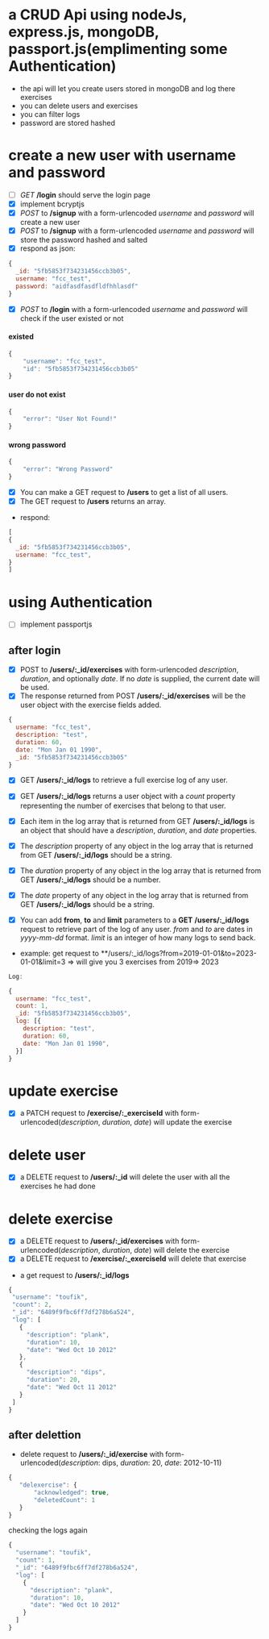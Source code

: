 # a CRUD Api using nodeJs, express.js, mongoDB, passport.js(emplimenting some Authentication)
- the api will let you create users stored in mongoDB and log there exercises
- you can delete users and exercises 
- you can filter logs 
- password are stored hashed 

# create a new user with username and password  
- [ ] *GET* **/login** should serve the login page
- [x] implement bcryptjs
- [x] *POST* to **/signup** with a form-urlencoded  *username* and *password* will create a new user 
- [x] *POST* to **/signup** with a form-urlencoded  *username* and *password* will store the password hashed and salted
- [x]  respond as json:

```javascript
{
  _id: "5fb5853f734231456ccb3b05",
  username: "fcc_test",
  password: "aidfasdfasdfldfhhlasdf"
}
```
- [x] *POST* to **/login** with a form-urlencoded  *username* and *password* will check if the user existed or not 
#### existed 
```javascript
{
    "username": "fcc_test",
    "id": "5fb5853f734231456ccb3b05"
}

```
#### user do not exist
```javascript
{
    "error": "User Not Found!"
}
```
#### wrong password
```javascript
{
    "error": "Wrong Password"
}
```

- [x]  You can make a GET request to **/users** to get a list of all users.
- [x]  The GET request to **/users** returns an array.
- respond:
```javascript
[
{
  _id: "5fb5853f734231456ccb3b05",
  username: "fcc_test",
}
]
```
# using Authentication 
- [ ] implement passportjs 

## after login
- [x] POST to **/users/:_id/exercises** with form-urlencoded *description*, *duration*, and optionally *date*. If no *date* is supplied, the current date will be used.
- [x] The response returned from POST **/users/:_id/exercises** will be the user object with the exercise fields added.
```javascript
{
  username: "fcc_test",
  description: "test",
  duration: 60,
  date: "Mon Jan 01 1990",
  _id: "5fb5853f734231456ccb3b05"
}
```
- [x] GET **/users/:_id/logs** to retrieve a full exercise log of any user.
- [x] GET **/users/:_id/logs** returns a user object with a *count* property representing the number of exercises that belong to that user.
- [x] Each item in the log array that is returned from GET **/users/:_id/logs** is an object that should have a *description*, *duration*, and *date* properties.

- [x] The *description* property of any object in the log array that is returned from GET **/users/:_id/logs** should be a string.
- [x] The *duration* property of any object in the log array that is returned from GET **/users/:_id/logs** should be a number.
- [x] The *date* property of any object in the log array that is returned from GET **/users/:_id/logs** should be a string.
- [x] You can add **from**, **to** and **limit** parameters to a **GET** **/users/:_id/logs** request to retrieve part of the log of any user. *from* and *to* are dates in *yyyy-mm-dd* format. *limit* is an integer of how many logs to send back.
- example: get request to **/users/:_id/logs?from=2019-01-01&to=2023-01-01&limit=3 => will give you 3 exercises from 2019=> 2023

```javascript
Log:

{
  username: "fcc_test",
  count: 1,
  _id: "5fb5853f734231456ccb3b05",
  log: [{
    description: "test",
    duration: 60,
    date: "Mon Jan 01 1990",
  }]
}
```
# update exercise
- [x] a PATCH request to **/exercise/:_exerciseId** with form-urlencoded(*description*, *duration*, *date*) will update the exercise 

# delete user
- [x] a DELETE request to **/users/:_id** will delete the user with all the exercises he had done 

# delete exercise
- [x] a DELETE request to **/users/:_id/exercises** with form-urlencoded(*description*, *duration*, *date*) will delete the exercise
- [x] a DELETE request to **/exercise/:_exerciseId** will delete that exercise
 - a get request to **/users/:_id/logs**
 ```javascript
 {
  "username": "toufik",
  "count": 2,
  "_id": "6489f9fbc6ff7df278b6a524",
  "log": [
    {
      "description": "plank",
      "duration": 10,
      "date": "Wed Oct 10 2012"
    },
    {
      "description": "dips",
      "duration": 20,
      "date": "Wed Oct 11 2012"
    }
  ]
}
 ```
## after delettion
 - delete request to **/users/:_id/exercise** with form-urlencoded(*description*: dips, *duration*: 20, *date*: 2012-10-11)
 ```javascript
 {
    "delexercise": {
        "acknowledged": true,
        "deletedCount": 1
    }
}
```
checking the logs again
```javascript
{
  "username": "toufik",
  "count": 1,
  "_id": "6489f9fbc6ff7df278b6a524",
  "log": [
    {
      "description": "plank",
      "duration": 10,
      "date": "Wed Oct 10 2012"
    }
  ]
}
```



